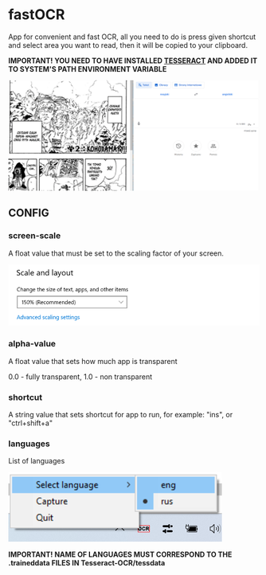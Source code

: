 
# fastOCR

App for convenient and fast OCR, all you need to do is press given shortcut and select area you want to read, then it will be copied to your clipboard.

**IMPORTANT! YOU NEED TO HAVE INSTALLED [TESSERACT](https://github.com/tesseract-ocr/tesseract?tab=readme-ov-file#installing-tesseract) AND ADDED IT TO SYSTEM'S PATH ENVIRONMENT VARIABLE** 

![](img/showcase1.gif)
## CONFIG

### screen-scale

A float value that must be set to the scaling factor of your screen.

![](img/screen-scale.png)

### alpha-value

A float value that sets how much app is transparent

0.0 - fully transparent, 1.0 - non transparent

### shortcut

A string value that sets shortcut for app to run, for example: "ins", or "ctrl+shift+a"

### languages

List of languages

![](img/languages.png)

**IMPORTANT! NAME OF LANGUAGES MUST CORRESPOND TO THE .traineddata FILES IN Tesseract-OCR/tessdata**